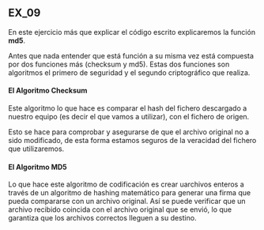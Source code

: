 ## EX_09

En este ejercicio más que explicar el código escrito explicaremos la función **md5**.

Antes que nada entender que está función a su misma vez está compuesta por dos funciones
más (checksum y md5). Estas dos funciones son algoritmos el primero de seguridad y el
segundo criptográfico que realiza.

#### El Algoritmo Checksum

Este algoritmo lo que hace es comparar el hash del fichero descargado a nuestro equipo
(es decir el que vamos a utilizar), con el fichero de origen.

Esto se hace para comprobar y asegurarse de que el archivo original no a sido modificado,
de esta forma estamos seguros de la veracidad del fichero que utilizaremos.


#### El Algoritmo MD5

Lo que hace este algoritmo de codificación es crear uarchivos enteros a través de un 
algoritmo de hashing matemático para generar una firma que pueda compararse con un 
archivo original. Así se puede verificar que un archivo recibido coincida con el archivo 
original que se envió, lo que garantiza que los archivos correctos lleguen a su destino.


